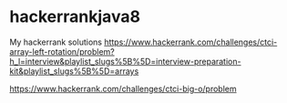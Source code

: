 # hackerrankjava8
My hackerrank solutions
https://www.hackerrank.com/challenges/ctci-array-left-rotation/problem?h_l=interview&playlist_slugs%5B%5D=interview-preparation-kit&playlist_slugs%5B%5D=arrays

https://www.hackerrank.com/challenges/ctci-big-o/problem
